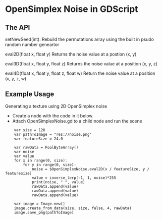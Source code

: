 # OpenSimplex Noise in GDScript

## The API

setNewSeed(int):
	Rebuild the permutations array using the built in psudo random number geneartor

eval2D(float x, float y)
	Returns the noise value at a postion (x, y)

eval3D(float x, float y, float z)
	Returns the noise value at a position (x, y, z)

eval4D(float x, float y, float z, float w)
	Return the noise value at a position (x, y, z, w)


## Example Usage

Generating a texture using 2D OpenSimplex noise

- Create a node with the code in it below.
- Attach OpenSimplexNoise.gd to a child node and run the scene

```
	var size = 128
	var pathToImage = "res://noise.png"
	var featureSize = 24.0
	
	var rawData = PoolByteArray()
	var noise
	var value
	for x in range(0, size):
		for y in range(0, size):
			noise = $OpenSimplexNoise.eval2D(x / featureSize, y / featureSize)
			value = inverse_lerp(-1, 1, noise)*255
			print(noise, " ", value)
			rawData.append(value)
			rawData.append(value)
			rawData.append(value)
	
	var image = Image.new()
	image.create_from_data(size, size, false, 4, rawData)
	image.save_png(pathToImage)
```





